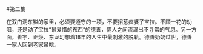 #第二集
  
 在双门洞东镒的家里，必须要遵守的一项，不要招惹疯婆子宝拉。不顾一花的劝阻，还是动了宝拉“最爱惜的东西”的德善，俩人之间流漏出不寻常的气息。另一方面，善宇、正焕、东龙幻想着18年的人生中最刺激的脱轨。德善奶奶过世，德善一家人回到老家吊唁。
